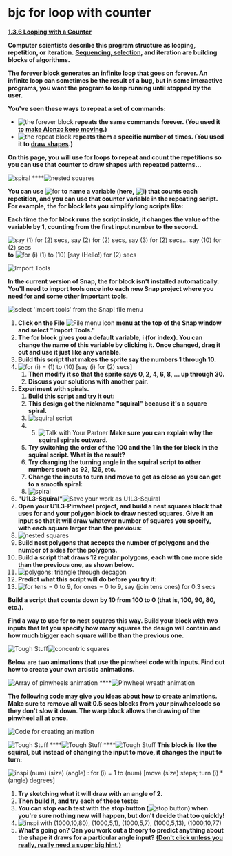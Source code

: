 # bjc for loop with counter



[**1.3.6 Looping with a Counter**](https://bjc.edc.org/bjc-r/cur/programming/1-introduction/3-drawing/6-the-for-block.html?topic=nyc_bjc%2F1-intro-loops.topic&course=bjc4nyc.html&novideo&noassignment)

**Computer scientists describe this program structure as looping, repetition, or iteration.** [**Sequencing, selection**](http://bjc.edc.org/bjc-r/cur/programming/1-introduction/2-gossip-and-greet/4-learning-names.html?topic=nyc_bjc%2F1-intro-loops.topic&course=bjc4nyc.html&novideo&noassignment#AP)**, and iteration are building blocks of algorithms.**

**The forever block generates an infinite loop that goes on forever. An infinite loop can sometimes be the result of a bug, but in some interactive programs, you want the program to keep running until stopped by the user.**

**You've seen these ways to repeat a set of commands:**

* ![the forever block](https://lh5.googleusercontent.com/Gjq5gj3XKcg-21oZU6a6sPNmcDThmaF1tres-i6EIlPJPdCjxqx0H4D_o6NWux2QPgSGpkUWyQtS_DQJosmupiFKoNEe9DyKIH20FvnfGGY_ohpbqXFtl0o5WRtUNoO2_HJuJcs) **repeats the same commands forever. \(You used it to** [**make Alonzo keep moving**](http://bjc.edc.org/bjc-r/cur/programming/1-introduction/1-building-an-app/6-keeping-score.html?topic=nyc_bjc%2F1-intro-loops.topic&course=bjc4nyc.html&novideo&noassignment)**.\)**
* ![the repeat block](https://lh5.googleusercontent.com/wfsZVmxMoGSnbL1Kzyr6fhtYKXVck28_mln02MioKzmztkpJ1lc0ziq8Aa4n3bJdzyTCxG4fF2xZn9NS4zpQK-lVja_nvKcw_YD9nx9qVhqNAXe773IBnNiQkGyD56mqVF3Phic) **repeats them a specific number of times. \(You used it to** [**draw shapes**](http://bjc.edc.org/bjc-r/cur/programming/1-introduction/3-drawing/1-exploring-motion.html?topic=nyc_bjc%2F1-intro-loops.topic&course=bjc4nyc.html&novideo&noassignment)**.\)**

**On this page, you will use for loops to repeat and count the repetitions so you can use that counter to draw shapes with repeated patterns...**

![spiral](https://lh3.googleusercontent.com/7ykP3wzjKv1QgjGFnRwfRnKPFSjItEWty1SJ5h0kG7zHDlYqZGmfLK7Tf0FJ9mHcByMtSRewWRBYaWqjKrLPIJjGnv8UsSxcYFb4Kjd_KCP63Anq9rc6_a-RLf_tjvG2C7wH1Iw) ****![nested squares](https://lh4.googleusercontent.com/RRLYrZTHwma-qpP1yZRSAU0QCntQfRaav_CjArlAUllaXT9hIvfQcOwY6f4qw39mX0g2Z_kcU62syWbTPwtZfLD7iJgAiv0UCLgR4PnE5XtFcQVVYs5ApX0Gmx13eBwhPWajt1g)

**You can use** ![for](https://lh4.googleusercontent.com/2IEd_Tdl0o620KE2KrTJaCraFs4FciMzB81tovoqoUwvGljmsnfFpKnfaOLCNDbhjDC7bYVzVO-lzwGvRUjpTcH1apustdHCMVQjT9pUj8TBFTIGBs4ROmH28I2r0jiGiYivVoU) **to name a variable \(here,** ![i](https://lh5.googleusercontent.com/9bfOyy0CCbdHrxPXH6xDmEdyRIScEejlSL9BOBjMH8WO8dbryFPWRBPo3ph5XcZ3AeuBNxLs3Vhw21GZhrRNXfBk-sJNpX6yh90gbQ7OHz6ogrReNA_W95eQ0hA8qs73dHtOUvs)**\) that counts each repetition, and you can use that counter variable in the repeating script. For example, the for block lets you simplify long scripts like:** 

**Each time the for block runs the script inside, it changes the value of the variable by 1, counting from the first input number to the second.**

![say \(1\) for \(2\) secs, say \(2\) for \(2\) secs, say \(3\) for \(2\) secs... say \(10\) for \(2\) secs](https://lh6.googleusercontent.com/2q8TPh1fQTzUrFFyMwruEnvj4gnZrn53QFn5fOLKzR3N1tXk8H3rD5FnF66sbP7ADa8bBj29Y7J7GwLvDai9xltdgGr5HXj4X3i24_4gJL1wwbM-NcGhFEWFkp6aBneZvYcK7FA)       **to** ![for \(i\) \(1\) to \(10\) \[say \(Hello!\) for \(2\) secs](https://lh5.googleusercontent.com/86762j4y4M0tjrwxoyiaOKzFeJRg56yeWTkz7DVKs5-_aduLDVSoAX9CsqbgBl-Ho57eban1ArQDiGb4FuO9TP_40YDSARM48K-jkY3W4NztJ2Dc7ey0wabdhe41ydxhlDA4Q3A)

![Import Tools](https://lh6.googleusercontent.com/sfycM8NubNIKdgPR5rDesIUNuhHGylzL45MoJjHLkN8nTWevl8pwYTDkwNZbqK_jSLmo4gxcaTwgz5uLkoeZIiJqUKrlOSUTnSG0_Nn2qcE_KuGnF5d-xvh_vYW08_QxxJ8O6UM)

**In the current version of Snap, the for block isn't installed automatically. You'll need to import tools once into each new Snap project where you need for and some other important tools.** 

![select &apos;Import tools&apos; from the Snap! file menu](https://lh4.googleusercontent.com/g8Rro9NAw0QQLngSYuS2Ssph3_mYRuM4_z2PlFg33WdlgMbm7DxvpG_JRmxmX0er5ict7hISqz3nOb5HMXyaWVBEtYb4hiWjI91neDCfRv8iyu95-Q39YMpDFLoOaqhOugBbyRM)

1. **Click on the File** ![File menu icon](https://lh4.googleusercontent.com/GXnGOwnF3nsQZySA1wQxa78MIk37oSQgUX-qXnauVO_uwplksuT8V4k1gmi9QV1UdpgkXVBtf7Z8a_5fbywJcVv9DfqHai4S_gasa7qi-5xPgy1XF1VuZyUCiI83RIYoAD5n4KA) **menu at the top of the Snap window and select "Import Tools."**
2. **The for block gives you a default variable, i \(for index\). You can change the name of this variable by clicking it. Once changed, drag it out and use it just like any variable.**
3. **Build this script that makes the sprite say the numbers 1 through 10.** 
4. ![for \(i\) = \(1\) to \(10\) \[say \(i\) for \(2\) secs\]](https://lh4.googleusercontent.com/mruQniQiDDpMybfwoD6vRkGQewdHA3Vk1p8fnP0iWrqGkEF5i3pQ2vCUrk7s5U7FvAYV2vPUjdAvffbE5P4CQJ6pP15jV695w4frLl6SgIc3HEianYoP5o_mNZiSvK1mo1FQEzQ)
   1. **Then modify it so that the sprite says 0, 2, 4, 6, 8, ... up through 30.**
   2. **Discuss your solutions with another pair.**
5. **Experiment with spirals.**
   1. **Build this script and try it out:**
   2. **This design got the nickname "squiral" because it's a square spiral.**
   3. ![squiral script](https://lh4.googleusercontent.com/6vroDSq0BbaXRi9AffT4XDGA54Si15rObk8lQQCniGWyP2pMSxDsOKIEm7zV1Ot-_KCvS5vzGHkbOODOuN0V0FFsOcdBCpsisb0TtaHDXpDaRd94aX8g_Fg0IIHAKml1UWFYk_A)
   4. 5. ![Talk with Your Partner](https://lh3.googleusercontent.com/KDRGfWslcfESaKatCSGK4fsGrijNQpTBSm2vXYaBtL32PGzb05vw37qpFa6qhVZt29-2FDt8Mj2zASPaedpofKYomZs23gopwmLbebn8mYBoZ8SXBoJK46px4S4eRJAEfkyhID4) **Make sure you can explain why the squiral spirals outward.**
   6. **Try switching the order of the 100 and the 1 in the for block in the squiral script. What is the result?**
   7. **Try changing the turning angle in the squiral script to other numbers such as 92, 126, etc.**
   8. **Change the inputs to turn and move to get as close as you can get to a smooth spiral:**
   9. ![spiral](https://lh5.googleusercontent.com/4fkryvrVddkPXreUvsmswT44EwjpvZhvDjVCz6ydQxpbHCCcMSHV2_h_AQxCk4KlPpEWf2eHm3e_Ze61T05Q0HBTGqMwQrtyHGncVGYhUOcYADhU9e4lg9Bv1B5FNOPvB6fIohc)
6. **"U1L3-Squiral"**![Save your work as U1L3-Squiral](https://lh3.googleusercontent.com/dL-UmcdU4OZQyaWCi5TThWg2rrgLGUnz8ZJc75xp9Rgyt4IWu8cDNR1ZU3VBC62Ouq_oktxAoctB91n1G4ojzmIQ7hQm64uQHChrIN9tImzU_Ic-gCSwje5xhQ_ktriVXSwmPiM)
7. **Open your U1L3-Pinwheel project, and build a nest squares block that uses for and your polygon block to draw nested squares. Give it an input so that it will draw whatever number of squares you specify, with each square larger than the previous:** 
8. ![nested squares](https://lh3.googleusercontent.com/bMqu5SBxDd3qUbb6Qmc-DzI5EX_Z8nz_qfjMwX9crcGIgJn0zCiShfzq-mYQ9yHCxXDaYIw7iZKmKYbgSfMaW47U8kwUWH9u5sctDpD4lBpNJ0ubvNLu8gDrZxpjkk9Mck_9VsU)
9. **Build nest polygons that accepts the number of polygons and the number of sides for the polygons.**
10. **Build a script that draws 12 regular polygons, each with one more side than the previous one, as shown below.**
11. ![polygons: triangle through decagon](https://lh3.googleusercontent.com/cK58UJ7KW4tYoR8Ze29SX_zLGC9qMovrwlM-AC-JlWZ6VstZzWEA8oyPpyMWLe4j-0Jv1USy3A6G81Ouz6_EM8ic_xp1NFMkz6szimA9b7DEjrxELG3d1SfH4o5ISFRceoSGB_M)
12. **Predict what this script will do before you try it:**
13. ![for tens = 0 to 9, for ones = 0 to 9, say \(join tens ones\) for 0.3 secs](https://lh5.googleusercontent.com/obOhdWRhiByFBVUveDY4K9dDP0cYqzpREeTmU2WHtX0ofmL9OAY3HsjmFYbpr9bQD5YcdakLMDOvBNw5RYjfD3Fu9fnULdD0vDsfR23lO_VNR9tPXhDfUkfxa9miFCSeaBnLZoM)

**Build a script that counts down by 10 from 100 to 0 \(that is, 100, 90, 80, etc.\).**

**Find a way to use for to nest squares this way. Build your block with two inputs that let you specify how many squares the design will contain and how much bigger each square will be than the previous one.**

![Tough Stuff](https://lh5.googleusercontent.com/-u_wsv3O2J4GgXwSQJHuZhnur0G9Eon0ASH0m70clLB7gj5GU0ecv04Lo6N9HKA1mMPPBI1EN5M9DojJCXFvd3vy74v2d4UAemDI4YUPiY3LoADKVXN1O_YoYU7m5lqSedniHFk)![concentric squares](https://lh3.googleusercontent.com/79sywPkJ1FsS2VwZaPyXnQ5XkhQbBpfvR1_FlX_H--41fN6Lu8lwIKmXGXxQc6gNJerOe0K1qewxdg_ydIKjZnfWMVY6_XPd0maqK9W9OeZBzNgb7hbIibEQ_iS0-Iijx8wBR9M)

**Below are two animations that use the pinwheel code with inputs. Find out how to create your own artistic animations.**

![Array of pinwheels animation](https://lh5.googleusercontent.com/GaihcnSWpANldEFVYq4pK465ROYamuIpQA20L5JQyhCQfYMYAfl43nZAt0gwKv6R6DCEz94WP94DInLFugdVo2rjiltcS2a60cwGuBh9Q_E5S_gJfcLzc_PISFk2I9EZHrEQiFw) ****![Pinwheel wreath animation](https://lh6.googleusercontent.com/4RTx1g746TpgRVVng2_PKJY58SWxP3m1VP_8FPCMD-eW0Ixt-nzckZSctd0chrZ3zB3biadepiRcTGE38aOcKLAoPHyuugTsjpPFGsyxR0BG1Tbc5onAxa8UqKKpuOireWXgDWw)

**The following code may give you ideas about how to create animations. Make sure to remove all wait 0.5 secs blocks from your pinwheelcode so they don't slow it down. The warp block allows the drawing of the pinwheel all at once.**

![Code for creating animation](https://lh3.googleusercontent.com/Apw3SDPkpeWPZOI3D9wKkUAsiVlZ3PALud1Xy_sXvRY7Ltz6T5cKQNG0hma-dx2pROJaHZgOgWqlxiOAC_I_XX5Fewrsvy7okf0M28tZ8vAhyCyZVoXz2HVqICfLuFL5-wcuUOo)

![Tough Stuff](https://lh4.googleusercontent.com/w2OweARb6EcUrh-fPJTD-0Qht7pJZ80iHgf9Q0ANpcrsINW2FI1RsUpstdtGWcQ_Ic-fGmSJLiLE66nrslPU6m0cL6AOJbKKd2GIvLqnqKjH2u1UEKDtghgeZ7SxNofW0gFhbOs) ****![Tough Stuff](https://lh6.googleusercontent.com/CZbAKk5xqJNbhRI4rudYFwg798R7eiZoxogRQrbGIT1aofVuol5DprPrLBmpNif68VZ9wuRTxuBil0ZQg7uV62ZiwRTqNqTgss444e2WXKwazzqPPQu5UHv4sSbfW4lTs6nSo-o) ****![Tough Stuff](https://lh4.googleusercontent.com/cCcWzqS8DSIhQtRTXU-TzVFOVz7jH1_gW_8wepFdE15F2I1DV4n4dfocK1rcLDnoNXNdNx_jMk_BC7bhmgA8KDyPmOI6ZN-gQA66x4r_c-RCsAHqF75tTd82lnTczOGi7PtRiHo) **This block is like the squiral, but instead of changing the input to move, it changes the input to turn:**

![inspi \(num\) \(size\) \(angle\) : for \(i\) = 1 to \(num\) \[move \(size\) steps; turn \(i\) \* \(angle\) degrees\]](https://lh3.googleusercontent.com/aAqGdjYN2TxNVKqITck_SnRqceyysn1OBnU4I9XtT_vGUd1-Dffu_fR-WssXvY_wE2ow8s2Dj4rGqAVpYvsljHhAT4YkHZvkrnQjek-ePD6kj_Ie-pEqrSDTR96l6H1mjNwuEA0)

1. **Try sketching what it will draw with an angle of 2.**
2. **Then build it, and try each of these tests:**
3. **You can stop each test with the stop button \(**![stop button](https://lh5.googleusercontent.com/OXn_hEP0kRhghH7vyEvuqn1jXSV4XWRUywe8Aty1dacoFlJehPSkHIJOa_IEhkmU53QTDhbg31QL5nzHSTwiM1gZU87MqHam5Y_SMEBTMznjtWD95e8LS55nFDkpkt11yDvJNd8)**\) when you're sure nothing new will happen, but don't decide that too quickly!**
4. ![inspi with \(1000,10,80\), \(1000,5,1\), \(1000,5,7\), \(1000,5,13\), \(1000,10,77\)](https://lh5.googleusercontent.com/VJH4SEGF3L40a8HGoCP8xO7mBSNKpBjZa32t_G15zOF2EHnmduOltC7Nc9LhBy1MrtjUJKcIFM_fCnRR7iZgagFnj6HsvPU63n5oUtz55JSEHPov8EXzu0tvj3oB9HXSMpKUGTU)
5. **What's going on? Can you work out a theory to predict anything about the shape it draws for a particular angle input?** [**\(Don't click unless you really, really need a super big hint.\)**](http://bjc.edc.org/bjc-r/cur/programming/1-introduction/3-drawing/6-the-for-block.html?topic=nyc_bjc%2F1-intro-loops.topic&course=bjc4nyc.html&novideo&noassignment#hint-1)

